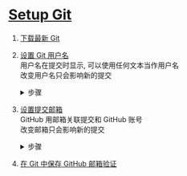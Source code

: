 ﻿[Setup Git](https://docs.github.com/en/get-started/quickstart/set-up-git)  
==

1. [下载最新 Git]  
   
2. [设置 Git 用户名]  
   用户名在提交时显示, 可以使用任何文本当作用户名  
   改变用户名只会影响新的提交  
   <details><summary>步骤</summary>
   
   1. 打开 Git Bash  
   2. 设置全局用户名  
      ```c#
      $ git config --global user.name "zhangsj"
      ```
   3. 验证  
      ```c#
      $ git config --global user.name
      > zhangsj
      ```

   </details>

      
3. [设置提交邮箱]  
   GitHub 用邮箱关联提交和 GitHub 账号  
   改变邮箱只会影响新的提交  
   <details><summary>步骤</summary>  
   
   1. 在 GitHub 上设置提交邮箱  
      <details><summary>步骤</summary>   

      _在 编辑, 删除, 创建文件, 合并 Pull Request 时可以随时指定邮箱. 
      如果开启了 email address privacy, 邮箱总是`<username>@users.noreply.github.com`_  
      1. 在 GitHub 页面点击头像-settings  
      ![头像-设置.png](头像-设置.png)  
      2. 点击 Access - Emails  
      ![Access-Emails.png](Access-Emails.png)  
      3. 点击 "Add email address"  
      ![Add email address.png](Add email address.png)  
      4. 验证  
      在自动发送的验证右键中点击 "verify email address"  
      ![验证邮箱.png](验证邮箱.png)  
      ![验证邮件.png](验证邮件.png)  
      5. 在 "Primary email address 中选择和 web-based Git operations 关联的邮箱"  
      ![primary email adress.png](primary email adress.png)  
         
      </details>  
      
   2. 在本地的 Git 中设置提交邮箱         
      <details><summary>步骤</summary>  

      为所有 repository 设置提交邮箱   
      1. 打开 Git Bash  
      2. 设置提交邮箱  
      
      ```c#
      // 确保第一步已经完成, 这个邮箱确实在 github 的账号中
      $ git config --global user.email "zsj@qq.com"
      ```
      3. 验证  
      
      ```c#
      $ git config --global user.email  
      > zsj@qq.com
      ```

      </details>

   </details>

4. [在 Git 中保存 GitHub 邮箱验证]  


[下载最新 Git]:https://git-scm.com/downloads  
[设置 Git 用户名]:https://docs.github.com/en/get-started/getting-started-with-git/setting-your-username-in-git  
[设置提交邮箱]:https://docs.github.com/en/account-and-profile/setting-up-and-managing-your-personal-account-on-github/managing-email-preferences/setting-your-commit-email-address
[在 Git 中保存 GitHub 邮箱验证]:https://docs.github.com/en/get-started/getting-started-with-git/caching-your-github-credentials-in-git  